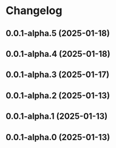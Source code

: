# Changelog

## 0.0.1-alpha.5 (2025-01-18)

## 0.0.1-alpha.4 (2025-01-18)

## 0.0.1-alpha.3 (2025-01-17)

## 0.0.1-alpha.2 (2025-01-13)

## 0.0.1-alpha.1 (2025-01-13)

## 0.0.1-alpha.0 (2025-01-13)
